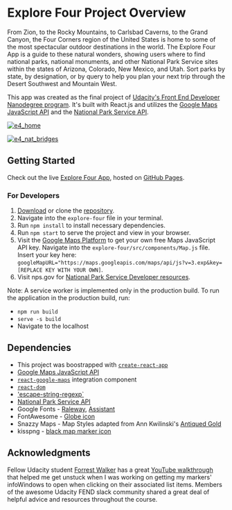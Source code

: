 # Explore Four Project Overview

From Zion, to the Rocky Mountains, to Carlsbad Caverns, to the Grand Canyon, the Four Corners region of the United States is home to some of the most spectacular outdoor destinations in the world. The Explore Four App is a guide to these natural wonders, showing users where to find national parks, national monuments, and other National Park Service sites within the states of Arizona, Colorado, New Mexico, and Utah. Sort parks by state, by designation, or by query to help you plan your next trip through the Desert Southwest and Mountain West.

This app was created as the final project of [Udacity's Front End Developer Nanodegree program](https://www.udacity.com/course/front-end-web-developer-nanodegree--nd001). It's built with React.js and utilizes the [Google Maps JavaScript API](https://developers.google.com/maps/documentation/javascript/tutorial) and the [National Park Service API](https://www.nps.gov/subjects/developer/index.htm). 

<a href="https://mattdahlseid.github.io/explore-four/" target=”_blank”><img src="https://preview.ibb.co/cXRdEU/e4_home.png" alt="e4_home" border="0"></a>

<a href="https://mattdahlseid.github.io/explore-four/" target=”_blank”><img src="https://preview.ibb.co/h4VDEU/e4_nat_bridges.png" alt="e4_nat_bridges" border="0"></a>

## Getting Started

Check out the live [Explore Four App](https://mattdahlseid.github.io/explore-four/), hosted on [GitHub Pages](https://pages.github.com/).

### For Developers

1. [Download](x-github-client://openRepo/https://github.com/mattdahlseid/explore-four) or clone the [repository](https://github.com/mattdahlseid/explore-four).
2. Navigate into the `explore-four` file in your terminal.
3. Run `npm install` to install necessary dependencies.
4. Run `npm start` to serve the project and view in your browser.
5. Visit the [Google Maps Platform](https://cloud.google.com/maps-platform/) to get your own free Maps JavaScript API key. 
Navigate into the `explore-four/src/components/Map.js` file. 
Insert your key here: `googleMapURL="https://maps.googleapis.com/maps/api/js?v=3.exp&key=[REPLACE KEY WITH YOUR OWN]`.
6. Visit nps.gov for [National Park Service Developer resources](https://www.nps.gov/subjects/developer/index.htm).

Note: A service worker is implemented only in the production build. To run the application in the production build, run: 
* `npm run build`
* `serve -s build`
* Navigate to the localhost

## Dependencies

* This project was boostrapped with [`create-react-app`](https://github.com/facebookincubator/create-react-app)
* [Google Maps JavaScript API](https://developers.google.com/maps/documentation/javascript/tutorial)
* [`react-google-maps`](https://github.com/tomchentw/react-google-maps) integration component
* [`react-dom`](https://www.npmjs.com/package/react-dom)
* ['escape-string-regexp`](https://github.com/sindresorhus/escape-string-regexp)
* [National Park Service API](https://www.nps.gov/subjects/developer/index.htm)
* Google Fonts - [Raleway](https://fonts.google.com/specimen/Raleway?selection.family=Raleway), [Assistant](https://fonts.google.com/specimen/Assistant)
* FontAwesome - [Globe icon](https://fontawesome.com/icons/globe?style=solid)
* Snazzy Maps - Map Styles adapted from Ann Kwilinski's [Antiqued Gold](https://snazzymaps.com/style/12903/antiqued-gold)
* kisspng - [black map marker icon](https://www.kisspng.com/png-google-maps-computer-icons-symbol-map-marker-967954/)

## Acknowledgments

Fellow Udacity student [Forrest Walker](https://github.com/forrestw92) has a great [YouTube walkthrough](https://www.youtube.com/watch?v=ktc8Gp9jD1k&list=PL4rQq4MQP1crXuPtruu_eijgOUUXhcUCP) that helped me get unstuck when I was working on getting my markers' infoWindows to open when clicking on their associated list items.
Members of the awesome Udacity FEND slack community shared a great deal of helpful advice and resources throughout the course.
